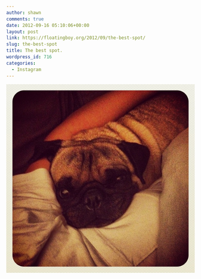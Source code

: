 ```yaml
---
author: shawn
comments: true
date: 2012-09-16 05:10:06+00:00
layout: post
link: https://floatingboy.org/2012/09/the-best-spot/
slug: the-best-spot
title: The best spot.
wordpress_id: 716
categories:
  - Instagram
---
```


![The best spot.](/assets/media/2012/09/04fbaf30ffa111e1a0c81231380ff428_7.jpg)
